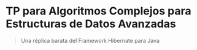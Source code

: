 # TP para Algoritmos Complejos para Estructuras de Datos Avanzadas

>Una réplica barata del Framework Hibernate para Java